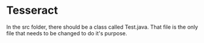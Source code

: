 # Tesseract

In the src folder, there should be a class called Test.java. That file is the only file that needs to be changed to do it's purpose.

